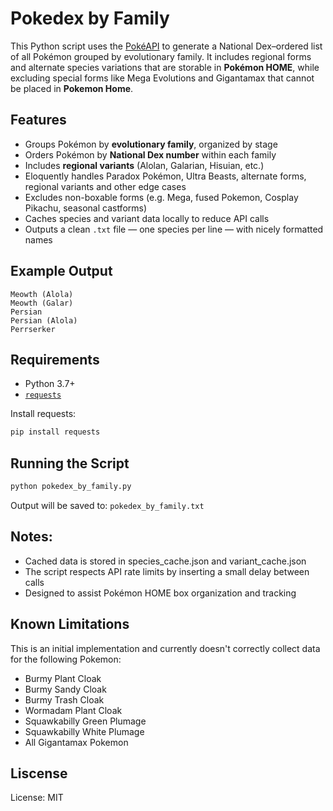 # Pokedex by Family

This Python script uses the [PokéAPI](https://pokeapi.co/) to generate a National Dex–ordered list of all Pokémon grouped by evolutionary family. It includes regional forms and alternate species variations that are storable in **Pokémon HOME**, while excluding special forms like Mega Evolutions and Gigantamax that cannot be placed in **Pokemon Home**.

## Features

- Groups Pokémon by **evolutionary family**, organized by stage
- Orders Pokémon by **National Dex number** within each family
- Includes **regional variants** (Alolan, Galarian, Hisuian, etc.)
- Eloquently handles Paradox Pokémon, Ultra Beasts, alternate forms, regional variants and other edge cases
- Excludes non-boxable forms (e.g. Mega, fused Pokemon, Cosplay Pikachu, seasonal castforms)
- Caches species and variant data locally to reduce API calls
- Outputs a clean `.txt` file — one species per line — with nicely formatted names

## Example Output

```
Meowth (Alola)
Meowth (Galar)
Persian
Persian (Alola)
Perrserker
```

## Requirements

- Python 3.7+
- [`requests`](https://pypi.org/project/requests/)

Install requests:

```bash
pip install requests
```

## Running the Script

```bash
python pokedex_by_family.py
```

Output will be saved to:
`pokedex_by_family.txt`

## Notes:

- Cached data is stored in species_cache.json and variant_cache.json
- The script respects API rate limits by inserting a small delay between calls
- Designed to assist Pokémon HOME box organization and tracking

## Known Limitations

This is an initial implementation and currently doesn't correctly collect data for the following Pokemon:

- Burmy Plant Cloak
- Burmy Sandy Cloak
- Burmy Trash Cloak
- Wormadam Plant Cloak
- Squawkabilly Green Plumage
- Squawkabilly White Plumage
- All Gigantamax Pokemon

## Liscense

License: MIT
